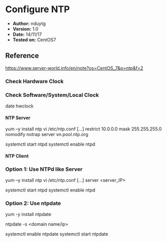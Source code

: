 # Configure NTP

- **Author:** nduytg
- **Version:** 1.0
- **Date:** 14/11/17
- **Tested on:** CentOS7

## Reference
https://www.server-world.info/en/note?os=CentOS_7&p=ntp&f=2

### Check Hardware Clock

### Check Software/System/Local Clock
date
hwclock

#### NTP Server
yum –y install ntp
vi /etc/ntp.conf
[…]
restrict 10.0.0.0 mask 255.255.255.0 nomodify notrap
server vn.pool.ntp.org

systemctl start ntpd
systemctl enable ntpd

#### NTP Client

### Option 1: Use NTPd like Server
yum –y install ntp
vi /etc/ntp.conf
[…]
server <server_IP>

systemctl start ntpd
systemctl enable ntpd

### Option 2: Use ntpdate
yum -y install ntpdate

ntpdate -s <domain name/ip>

systemctl enable ntpdate
systemctl start ntpdate
